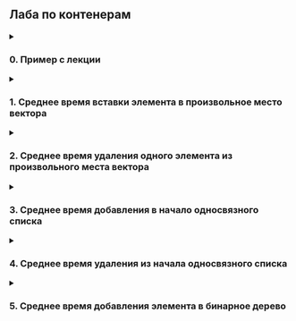 <h2>Лаба по контенерам</h2>
<details>
  <summary><h3>0. Пример с лекции</h3></summary>
  
  Будем последовательно добавлять элементы в `std::vector`, следить за изменением размерности вектора - `capacity` и `size`. Эти значения записываем в файл, после чего построим график зависимомти размерностей вектора от количества итераций(числа добавляемых элементов).

<details>
  <summary>"task0.cpp"</summary>

  ```C++
  #include <iostream>
  #include <fstream>
  #include <vector>
  
  int main() {
      std::vector<int> v;
      std::ofstream of("../0.csv", std::ios::out);
      for (int i = 0; i < 4096; i++) {
          v.push_back(i);
          if (i % 100 == 0) {
              of << v.capacity() << ' ' << v.size() << '\n';
          }
      }
      return 0;
  }
  ```
  
</details>

![capacity_size](./img/image0.png)

Видим, что значение `size` изменяется линейно в соответствии с добавляемыми элементами, а вот значение `capacity` - скачкообразно, сответствуют степеняв двойки (1, 2, 4, 8, 16, 32, 64,..). Так происходит из-за того, что `size` - занимаемое место в векторе, соответственно, если мы добавили 1 элемент, то этот параметр увеличился на единицу. А вот `capacity` - это место, которое впринципе выделено под вектор, соотвественно, при достижении верхней границы этого места этот параметр автоматически увеличивается. А поскольку трудоёмко каждый раз увеличивать место на единицу, то этот параметр увеличивается с запасом.
  
</details>

<details>
  <summary><h3>1. Среднее время вставки элемента в произвольное место вектора</h3></summary>

Напишем свой `subvector`, помимо прочих методов, реализуем нужный нам метод `insert` - добавление элемента на конкретную позицию.

```C++
void Subvector::insert(int pos, int value) {
    if (this->top > this->capacity) {
        this->resize(this->top * 2 + 1);
    }
    for (unsigned int i = this->top - 1; i > pos; i--) {
        this->mas[i + 1] = this->mas[i];
    }
    this->mas[pos + 1] = this->mas[pos];
    this->top++;
    this->mas[pos] = value;
}
```

Будем тестировать наш метод `insert` для нашего `subvector`, а так же стандартный `insert` для `std::vector`. Для этого будем добавлять элемент, стая его на первое (нулевое) место, а так же будем засекать время работы этих методов, а потом строить график зависимости времени выполнения от размера вектора/сабвектора.

<details>
  <summary>"task1.cpp"</summary>

```C++
#include <iostream>
#include <vector>
#include <fstream>
#include <random>
#include <chrono>
#include "subvector.h"

double get_time() {
    return std::chrono::duration_cast<std::chrono::microseconds>(
            std::chrono::steady_clock::now().time_since_epoch()).count() / 1e6;
}

int rand_uns(int min, int max) {
    unsigned seed = std::chrono::steady_clock::now().time_since_epoch().count();
    static std::default_random_engine e(seed);
    std::uniform_int_distribution<int> d(min, max);
    return d(e);
}

int main() {
    std::ofstream f1("../1_1.csv", std::ios::out);
    std::ofstream f2("../1_2.csv", std::ios::out);

    Subvector subv;
    std::vector<int> v;
    for (int i = 0; i < 1048576; i++) {
        int value = rand_uns(0, 100);
        subv.push_back(value);
        v.push_back(value);
        if (i % 1000 == 0) {
            int new_value = rand_uns(0, 100);
            //int new_pos = rand_uns(0, subv.getTop());
            int new_pos = 0;
            auto start = get_time();
            subv.insert(new_pos, new_value);
            auto finish = get_time();
            auto time = finish - start;
            f1 << subv.getTop() << " " << time << "\n";

            start = get_time();
            v.insert(v.begin() + new_pos, new_value);
            finish = get_time();
            time = finish - start;
            f2 << v.size()<< " " << time << "\n";
        }
    }

    std::cout << subv.getCapacity() << '\n';

    return 0;
}
```
</details>

Итак, график для `subvector`:

![capacity_size](./img/image1.png)

Можем точно сказать, что ассимптотика нашего метода `insert` равна **O(N)**. Это и очевидно, поскольку для того, чтобы добавить элемент, нам нужно передвинуть весь сабвектор на одну позицию.

И график для `std::vector`:

![capacity_size](./img/image2.png)

Здесь так же ассимптотика составляет **O(N)**. Мы так же можем наблюдать некоторый излом - это происходит из-за больших данных. В общей картине - ничего не меняется.
  
</details>


<details>
  <summary><h3>2. Среднее время удаления одного элемента из произвольного места вектора</h3></summary>

Дополним предыдущий вектор, реализовав нужный нам метод `erase` - удаление элемента из конкретной позиции.

```C++
void Subvector::erase(int pos) {
    for (unsigned int i = pos; i < this->getTop() - 1; i++) {
        this->mas[i] = this->mas[i+1];
    }
    this->top--;
}
```

Будем тестировать наш метод `erase` для нашего `subvector`, а так же стандартный `erase` для `std::vector`. Для этого сначала заполним наши контейнера набором одинаковых чисел, а затем будем постепенно удалять первый (нулевой) элемент. Во время использования метода будем засекать время, а затем построим график зависимости времени выполнения от размера вектора/сабвектора.

<details>
  <summary>"task2.cpp"</summary>

```C++
#include <iostream>
#include <vector>
#include <fstream>
#include <random>
#include <chrono>
#include "subvector.h"

double get_time() {
    return std::chrono::duration_cast<std::chrono::microseconds>(
            std::chrono::steady_clock::now().time_since_epoch()).count() / 1e6;
}

int rand_uns(int min, int max) {
    unsigned seed = std::chrono::steady_clock::now().time_since_epoch().count();
    static std::default_random_engine e(seed);
    std::uniform_int_distribution<int> d(min, max);
    return d(e);
}

int main() {
    std::ofstream f1("../2_1.csv", std::ios::out);
    std::ofstream f2("../2_2.csv", std::ios::out);

    Subvector subv;
    std::vector<int> v;
    for (int i = 0; i < 262144; i++) {
        int value = rand_uns(0, 100);
        subv.push_back(value);
        v.push_back(value);
    }
    for (int i = 0; i < 262144; i++) {
        std::cout << i << '\n';
        if (i % 1000 != 0) {
            subv.erase(0);
            v.erase(v.begin());
        }
        else if (i % 1000 == 0) {
            auto start = get_time();
            subv.erase(0);
            auto finish = get_time();
            auto time = finish - start;
            f1 << subv.getTop() << " " << time << "\n";

            start = get_time();
            v.erase(v.begin());
            finish = get_time();
            time = finish - start;
            f2 << v.size()<< " " << time << "\n";
        }
    }

    return 0;
}
```
</details>

Итак, график для `subvector`:

![capacity_size](./img/image3.png)

Можем точно сказать, что ассимптотика нашего метода `erase` равна **O(N)**. Это и очевидно, поскольку для того, чтобы удалить элемент, нам нужно передвинуть весь сабвектор на одну позицию.

И график для `std::vector`:

![capacity_size](./img/image4.png)

Здесь так же ассимптотика составляет **O(N)**. Мы так же можем наблюдать некоторый излом - это происходит из-за больших данных. В общей картине - опять же ничего не меняется.
  
</details>

<details>
  <summary><h3>3. Среднее время добавления в начало односвязного списка</h3></summary>

Будем тестировать односвязные списки, такие как `list`, `forward_list` и написанный нами `subforwardlist`. А точнее будем тестировать их метод `push_front`: будем последовательно добавлять в контейнер элементы и записывать время работы метода. Затем построим график зависимости времени работы метода в зависимости от размера контейнера.

<details>
  <summary>"task3.cpp"</summary>

```C++
#include <iostream>
#include <list>
#include <forward_list>
#include <fstream>
#include <random>
#include <chrono>

struct subforwardlist {
    int data;
    subforwardlist* next;
};

bool init(subforwardlist **sfl) {
    *sfl = NULL;
    return 0;
}

void push_forward(subforwardlist **sfl, int d) {
    subforwardlist* start = new subforwardlist();
    start->data = d;
    start->next = (*sfl);
    (*sfl) = start;
}

void pop_forward(subforwardlist **sfl) {
    if (  *sfl  ) {
        subforwardlist *p = (*sfl)->next;
        delete *sfl;
        (*sfl) = p;
    }
}

void clear(subforwardlist **sfl) {
    if (  !(*sfl)  ) return;
    while (*sfl) {
        pop_forward(sfl);
    }
    (*sfl) = NULL;
}

double get_time() {
    return std::chrono::duration_cast<std::chrono::microseconds>(
            std::chrono::steady_clock::now().time_since_epoch()).count() / 1e6;
}

int rand_uns(int min, int max) {
    unsigned seed = std::chrono::steady_clock::now().time_since_epoch().count();
    static std::default_random_engine e(seed);
    std::uniform_int_distribution<int> d(min, max);
    return d(e);
}

int main() {
    std::ofstream f1("../3_1.csv", std::ios::out);
    std::ofstream f2("../3_2.csv", std::ios::out);
    std::ofstream f3("../3_3.csv", std::ios::out);

    std::list<int> l;
    std::forward_list<int> fl;
    subforwardlist *sfl;
    init(&sfl);
    for (int i = 0; i < 16777216; i++) {
        int value = rand_uns(0, 100);
        l.push_front(value);
        fl.push_front(value);
        push_forward(&sfl, value);
        if (i % 1000 == 0) {
            int new_value = rand_uns(0, 100);

            auto start = get_time();
            l.push_front(new_value);
            auto finish = get_time();
            auto time = finish - start;
            f1 << l.size() << " " << time << "\n";

            start = get_time();
            fl.push_front(new_value);
            finish = get_time();
            time = finish - start;
            f2 <<  i + i/1000 << " " << time << "\n";

            start = get_time();
            push_forward(&sfl, new_value);
            finish = get_time();
            time = finish - start;
            f3 << i + i/1000 << " " << time << "\n";
        }
    }

    clear(&sfl);
    return 0;
}
```
</details>

График для `std::list`:

![capacity_size](./img/image5.png)

Из графика можем определить ассимптотику - **O(1)**. Действительно, для работы этого метода необходимо просто выделить ячейку памяти, куда запишется добавляемое значение, а затем перевесить указатели так, чтобы новая ячейка стала первый (нулевым) элементом контейнера.

График для `std::forward_list`:

![capacity_size](./img/image6.png)

Аналогично, ассимптотика **O(1)**. Соображения те же самые.

И график для `std::subforwardlist`:

![capacity_size](./img/image7.png)

Аналогично, ассимптотика **O(1)**. Соображения те же самые.

P.s.: в некоторых случаях может получиться так, что график представляет собой несколько прямых - квантование. Это не страшно, ассимптотику это не меняет. Чтобы от этого избавиться, необходимо усреднять значения.

P.s.: для `subforwardlist` я не применял методы ООП, пользовался структурой и функциями для неё.

</details>

<details>
  <summary><h3>4. Среднее время удаления из начала односвязного списка</h3></summary>

Продолжим тестировать `list`, `forward_list` и написанный нами `subforwardlist`. Теперь будем тестировать их метод `pop_front`: сначала заполним их одинаковыми элементами, а затем будем последовательно удалять из контейнера элементы и записывать время работы метода. Затем построим график зависимости времени работы метода в зависимости от размера контейнера.

<details>
<summary>"task4.cpp"</summary>

```C++
#include <iostream>
#include <list>
#include <forward_list>
#include <fstream>
#include <random>
#include <chrono>

struct subforwardlist {
    int data;
    subforwardlist* next;
};

bool init(subforwardlist **sfl) {
    *sfl = NULL;
    return 0;
}

void push_forward(subforwardlist **sfl, int d) {
    subforwardlist* start = new subforwardlist();
    start->data = d;
    start->next = (*sfl);
    (*sfl) = start;
}

void pop_forward(subforwardlist **sfl) {
    if (  *sfl  ) {
        subforwardlist *p = (*sfl)->next;
        delete *sfl;
        (*sfl) = p;
    }
}

void clear(subforwardlist **sfl) {
    if (  !(*sfl)  ) return;
    while (*sfl) {
        pop_forward(sfl);
    }
    (*sfl) = NULL;
}

double get_time() {
    return std::chrono::duration_cast<std::chrono::microseconds>(
            std::chrono::steady_clock::now().time_since_epoch()).count() / 1e6;
}

int rand_uns(int min, int max) {
    unsigned seed = std::chrono::steady_clock::now().time_since_epoch().count();
    static std::default_random_engine e(seed);
    std::uniform_int_distribution<int> d(min, max);
    return d(e);
}

int main() {
    std::ofstream f1("../3_1.csv", std::ios::out);
    std::ofstream f2("../3_2.csv", std::ios::out);
    std::ofstream f3("../3_3.csv", std::ios::out);

    std::list<int> l;
    std::forward_list<int> fl;
    subforwardlist *sfl;
    init(&sfl);
    for (int i = 0; i < 16777216; i++) {
        int value = rand_uns(0, 100);
        l.push_front(value);
        fl.push_front(value);
        push_forward(&sfl, value);
        if (i % 1000 == 0) {
            int new_value = rand_uns(0, 100);

            auto start = get_time();
            l.push_front(new_value);
            auto finish = get_time();
            auto time = finish - start;
            f1 << l.size() << " " << time << "\n";

            start = get_time();
            fl.push_front(new_value);
            finish = get_time();
            time = finish - start;
            f2 <<  i + i/1000 << " " << time << "\n";

            start = get_time();
            push_forward(&sfl, new_value);
            finish = get_time();
            time = finish - start;
            f3 << i + i/1000 << " " << time << "\n";
        }
    }

    clear(&sfl);
    return 0;
}
```
</details>

График для `std::list`:

![capacity_size](./img/image8.png)

Из графика можем определить ассимптотику - **O(1)**. Действительно, для работы этого метода необходимо просто переставить указатель на первую (нулевую) ячейку, а исходно первую (нулевую) ячейку очистить при необходимости.

График для `std::forward_list`:

![capacity_size](./img/image9.png)

Аналогично, ассимптотика **O(1)**. Соображения те же самые.

И график для `std::subforwardlist`:

![capacity_size](./img/image10.png)

Аналогично, ассимптотика **O(1)**. Соображения те же самые.

P.s.: здесь уже квантование выражено ярче, но исправлять не буду - ассимптотика проследивается сразу. Это не страшно, ассимптотику это не меняет. Чтобы от этого избавиться, необходимо усреднять значения.

P.s.: для `subforwardlist` я не применял методы ООП, пользовался структурой и функциями для неё.
  
</details>

<details>
  <summary><h3>5. Среднее время добавления элемента в бинарное дерево</h3></summary>

Будем тестировать контейнеры, основанные на работе бинарного дерева. Это `set`, `map`, 'multiset` и 'multimap`. Здесь квантование выражено сильнее, поэтому усреднять точно надо. Будет поочерёдно для каждого контейнера добавлять элементы, через каждую 1000 элементов фиксировать среднее время работы метода `insert`. Далее строим графики зависимости времени работы этого метода от размера контейнера.

<details>
  <summary>"task5.cpp"</summary>

```C++
#include <iostream>
#include <set>
#include <map>
#include <fstream>
#include <random>
#include <chrono>

double get_time() {
    return std::chrono::duration_cast<std::chrono::microseconds>(
            std::chrono::steady_clock::now().time_since_epoch()).count() / 1e6;
}

int rand_uns(int min, int max) {
    unsigned seed = std::chrono::steady_clock::now().time_since_epoch().count();
    static std::default_random_engine e(seed);
    std::uniform_int_distribution<int> d(min, max);
    return d(e);
}

int main() {
    std::ofstream f1("../5_1.csv", std::ios::out);
    std::ofstream f2("../5_2.csv", std::ios::out);
    std::ofstream f3("../5_3.csv", std::ios::out);
    std::ofstream f4("../5_4.csv", std::ios::out);

    std::set<int> s;
    std::map<int, int> m;
    std::multiset<int> ms;
    std::multimap<int, int> mm;

    bool record = false;
    auto start = get_time();
    for (int i = 0; i < 16777216; i++) {
        if (!record) {
            start = get_time();
            record = true;
        }
        s.insert(i);
        if (i != 0 and i % 10000 == 0) {
            auto finish = get_time();
            auto time = (finish - start) / 10000;

            f1 << s.size() << " " << time << "\n";
            record = false;
        }
    }

    record = false;
    start = get_time();
    for (int i = 0; i < 16777216; i++) {
        if (!record) {
            start = get_time();
            record = true;
        }
        m.insert({i, i});
        if (i != 0 and i % 10000 == 0) {
            auto finish = get_time();
            auto time = (finish - start) / 10000;

            f2 << m.size() << " " << time << "\n";
            record = false;
        }
    }

    record = false;
    start = get_time();
    for (int i = 0; i < 16777216; i++) {
        if (!record) {
            start = get_time();
            record = true;
        }
        ms.insert(i);
        if (i != 0 and i % 10000 == 0) {
            auto finish = get_time();
            auto time = (finish - start) / 10000;

            f3 << ms.size() << " " << time << "\n";
            record = false;
        }
    }

    record = false;
    start = get_time();
    for (int i = 0; i < 16777216; i++) {
        if (!record) {
            start = get_time();
            record = true;
        }
        mm.insert({i, i});
        if (i != 0 and i % 10000 == 0) {
            auto finish = get_time();
            auto time = (finish - start) / 10000;

            f4 << mm.size() << " " << time << "\n";
            record = false;
        }
    }

    return 0;
}

```
</details>

График для `std::set`:

![capacity_size](./img/image11.png)

Из графика прослеживается ассимптотика **O(logN)**. Это мы и ожидали, потому что бинарное дерево работает на основе бинарного поиска. Соответсвенно, и ассимптотака такая же. МЫ ищем нужную нам ветку, куда неообходимо добавить элемент, перекрепив указатели.

График для `std::map`:

![capacity_size](./img/image12.png)

Аналогично, ассимптотика **O(logN)**. Соображения те же самые.

График для `std::multiset`:

![capacity_size](./img/image13.png)

Аналогично, ассимптотика **O(logN)**. Соображения те же самые. На этом контейнере особенно хорошо видна зависимость.

График для `std::multimap`:

![capacity_size](./img/image14.png)

Аналогично, ассимптотика **O(logN)**. Соображения те же самые. На этом контейнере особенно хорошо видна зависимость.

  
</details>
